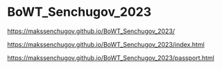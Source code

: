 # BoWT_Senchugov_2023
https://makssenchugov.github.io/BoWT_Senchugov_2023/

https://makssenchugov.github.io/BoWT_Senchugov_2023/index.html

https://makssenchugov.github.io/BoWT_Senchugov_2023/passport.html
